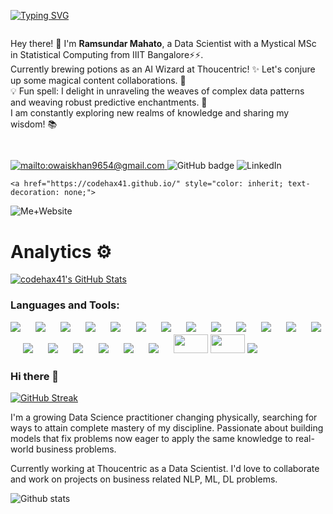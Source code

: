 <a href="https://git.io/typing-svg"><img src="https://readme-typing-svg.demolab.com?font=Fira+Code&pause=1000&random=false&width=435&lines=Hi!+%F0%9F%91%8B+I'm Ram%2C+Data+Scientist+with+an+MSc+in+Statistical+Computing+from+IIIT+Bangalore%E2%9A%A1%E2%9A%A1;Let's+create+magical+content+collaborations.+%F0%9F%94%AE;Unraveling+complex+data+patterns+and+weaving+predictive+enchantments+is+my+delight.+" alt="Typing SVG" /></a>

<div style="display: flex; flex-direction: column;">
  <div style="flex: 1; margin-right: 10px;">
    <ul style="list-style-type: none; padding: 0;">
      <li>Hey there! 👋 I'm <b>Ramsundar Mahato</b>, a Data Scientist with a Mystical MSc in Statistical Computing from IIIT Bangalore⚡⚡.</li>
      <li>Currently brewing potions as an AI Wizard at Thoucentric! ✨ Let's conjure up some magical content collaborations. 🔮</li>
      <li>💡 Fun spell: I delight in unraveling the weaves of complex data patterns and weaving robust predictive enchantments. 🧙</li>
      <li>I am constantly exploring new realms of knowledge and sharing my wisdom! 📚</li>
    </ul>
  </div>
</div>
    </ul>
  </div>
</div>


<h2 align="left">
</h2> 

  <a href="mailto:ramsundar.1238@gmail.com">
    <img src="https://img.shields.io/badge/Gmail-D14836?style=for-the-badge&logo=gmail&logoColor=white" alt="mailto:owaiskhan9654@gmail.com"/>
  </a>
  
  <a href="https://github.com/codehax41" style="color: inherit; text-decoration: none;">
    <img src="https://img.shields.io/badge/-Github-000?style=for-the-badge&logo=Github&logoColor=white&link=https://github.com/Owaiskhan9654" alt="GitHub badge" />
  </a>
  
  <a href="https://www.linkedin.com/in/codehax41/" style="color: inherit; text-decoration: none;">
    <img src="https://img.shields.io/badge/-LinkedIn-blue?style=for-the-badge&logo=Linkedin&logoColor=white&link=https://www.linkedin.com/in/owaiskhan9654/" alt="LinkedIn" />
  </a>

    <a href="https://codehax41.github.io/" style="color: inherit; text-decoration: none;">
 <img src="https://img.shields.io/badge/website-000000?style=for-the-badge&logo=About.me&logoColor=white" alt="Me+Website" /> 
  </a>

</p>

# Analytics ⚙️

  <a href="https://awesome-github-stats.azurewebsites.net/index.html??cardType=github&theme=highcontrast&preferLogin=false">    <img  alt="codehax41's GitHub Stats" src="https://awesome-github-stats.azurewebsites.net/user-stats/codehax41?cardType=github&theme=highcontrast&preferLogin=false" />  </a>

 </p> <h3 align="left">
 
 Languages and Tools:
 
[![](https://img.shields.io/badge/Markdown-494d4c?style=for-the-badge&logo=markdown&logoColor=white)](https://www.linkedin.com/in/codehax41/) &emsp;
[![](https://img.shields.io/badge/PyTorch-EE4C2C?style=for-the-badge&logo=pytorch&logoColor=white)](https://www.linkedin.com/in/codehax41/) &emsp;
[![](https://img.shields.io/badge/Git-f02913?style=for-the-badge&logo=git&logoColor=white)](https://www.linkedin.com/in/codehax41/) &emsp;
[![](https://img.shields.io/badge/Python-3776AB?style=for-the-badge&logo=python&logoColor=white)](https://www.linkedin.com/in/codehax41/) &emsp;
[![](https://img.shields.io/badge/Weights_&_Biases-FFBE00?style=for-the-badge&logo=WeightsAndBiases&logoColor=white)](https://www.linkedin.com/in/codehax41/) &emsp;
[![](https://img.shields.io/badge/Keras-FF0000?style=for-the-badge&logo=keras&logoColor=white)](https://www.linkedin.com/in/codehax41/) &emsp;
[![](https://img.shields.io/badge/TensorFlow-FF6F00?style=for-the-badge&logo=tensorflow&logoColor=white)](https://www.linkedin.com/in/codehax41/) &emsp;
[![](https://img.shields.io/badge/PyTorch%20Lightning-792DE4?style=for-the-badge&logo=pytorch-lightning&logoColor=white)](https://www.linkedin.com/in/codehax41/) &emsp;
[![](https://img.shields.io/badge/Anaconda-44A833?style=for-the-badge&logo=Anaconda&logoColor=white)](https://www.linkedin.com/in/codehax41/) &emsp;
[![](https://img.shields.io/badge/Spyder-FF0000?style=for-the-badge&logo=Spyder&logoColor=white)](https://www.linkedin.com/in/codehax41/) &emsp;
[![](https://img.shields.io/badge/Atom-66595C?style=for-the-badge&logo=Atom&logoColor=white)](https://www.linkedin.com/in/codehax41/) &emsp;
[![](https://img.shields.io/badge/Jupyter-F37626?style=for-the-badge&logo=Jupyter&logoColor=white)](https://www.linkedin.com/in/codehax41/) &emsp;
[![](https://img.shields.io/badge/Pandas-3e5e78?style=for-the-badge&logo=pandas&logoColor=white)](https://www.linkedin.com/in/codehax41/) &emsp;
[![](https://img.shields.io/badge/numpy-695170?style=for-the-badge&logo=numpy&logoColor=white)](https://www.linkedin.com/in/codehax41/) &emsp;
[![](https://img.shields.io/badge/OpenCV-a5eb60?style=for-the-badge&logo=opencv_python&logoColor=white)](https://www.linkedin.com/in/codehax41/) &emsp;
[![](https://img.shields.io/badge/HTML5-E34F26?style=for-the-badge&logo=html5&logoColor=white)](https://www.linkedin.com/in/codehax41/) &emsp;
[![](https://img.shields.io/badge/CSS3-1572B6?style=for-the-badge&logo=css3&logoColor=white)](https://www.linkedin.com/in/codehax41/) &emsp;
[![](https://img.shields.io/badge/Flask-000000?style=for-the-badge&logo=flask&logoColor=white)](https://www.linkedin.com/in/codehax41/) &emsp;
[![](https://img.shields.io/badge/Heroku-430098?style=for-the-badge&logo=heroku&logoColor=white)](https://www.linkedin.com/in/codehax41/) &emsp;
<a href="https://www.linkedin.com/in/codehax41"/><img src="https://user-images.githubusercontent.com/47840160/196059938-8265ccfa-fce7-43b7-9d3f-83fe49810f13.png" height=30 width=55></img></a>
<a href="https://www.linkedin.com/in/codehax41"/><img src="https://raw.githubusercontent.com/huggingface/awesome-huggingface/main/logo.svg" height=30 width=55></img></a>
<a href="https://www.linkedin.com/in/codehax41"/><img src="https://img.shields.io/badge/Google Colab-F9AB00?style=for-the-badge&logo=Google-Colab&logoColor=white"></img></a>




### Hi there 👋

[![GitHub Streak](https://streak-stats.demolab.com?user=codehax41&theme=omni)](https://git.io/streak-stats)

I'm a growing Data Science practitioner changing physically, searching for ways to attain complete mastery of my discipline. Passionate about building models that fix problems now eager to apply the same knowledge to real-world business problems.

Currently working at Thoucentric as a Data Scientist. I'd love to collaborate and work on projects on business related NLP, ML, DL problems.

<!--
**codehax41/codehax41** is a ✨ _special_ ✨ repository because its `README.md` (this file) appears on your GitHub profile.

Here are some ideas to get you started:

- 🔭 I’m currently working on ... Personal Assistant using NLP
- 🌱 I’m currently learning ... So many things.
- 👯 I’m looking to collaborate for DS related work.
- 🤔 I’m looking for help with ... ML, DL and NLP.
- 💬 Ask me about ... jokes!
- 📫 How to reach me: ... mailtto:ramsundar.1238@gmail.com
- ⚡ Fun fact: ... kind hearted!
-->

![Github stats](https://github-readme-stats.vercel.app/api?username=codehax41)

